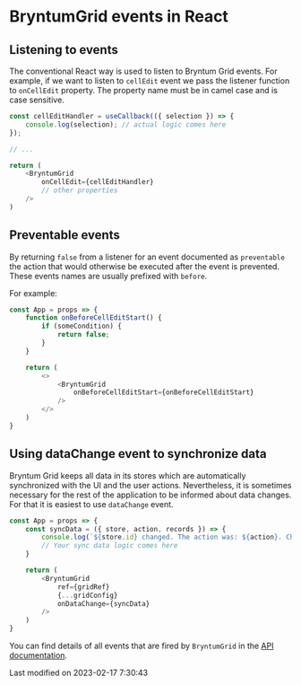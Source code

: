 # BryntumGrid events in React

## Listening to events

The conventional React way is used to listen to Bryntum Grid events. For example, if we want to listen
to `cellEdit` event we pass the listener function to `onCellEdit` property. The property name must be in camel 
case and is case sensitive.

```javascript
const cellEditHandler = useCallback(({ selection }) => {
    console.log(selection); // actual logic comes here
});

// ...

return (
    <BryntumGrid
        onCellEdit={cellEditHandler}
        // other properties
    />
)
```

## Preventable events

By returning `false` from a listener for an event documented as `preventable` the action that would otherwise be
executed after the event is prevented. These events names are usually prefixed with `before`.

For example:

```javascript
const App = props => {
    function onBeforeCellEditStart() {
        if (someCondition) {
            return false;
        }
    }

    return (
        <>
            <BryntumGrid
                onBeforeCellEditStart={onBeforeCellEditStart}
            />
        </>
    )
}
```

## Using dataChange event to synchronize data

Bryntum Grid keeps all data in its stores which are automatically synchronized with the UI and the user actions.
Nevertheless, it is sometimes necessary for the rest of the application to be informed about data changes. For that
it is easiest to use `dataChange` event.

```javascript
const App = props => {
    const syncData = ({ store, action, records }) => {
        console.log(`${store.id} changed. The action was: ${action}. Changed records: `, records);
        // Your sync data logic comes here
    }

    return (
        <BryntumGrid
            ref={gridRef}
            {...gridConfig}
            onDataChange={syncData}
        />
    )
}
```

You can find details of all events that are fired by `BryntumGrid` in
the [API documentation](https://bryntum.com/products/grid/docs/api/Grid/view/Grid#events).


<p class="last-modified">Last modified on 2023-02-17 7:30:43</p>